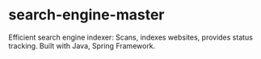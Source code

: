 # search-engine-master
Efficient search engine indexer: Scans, indexes websites, provides status tracking. Built with Java, Spring Framework.

